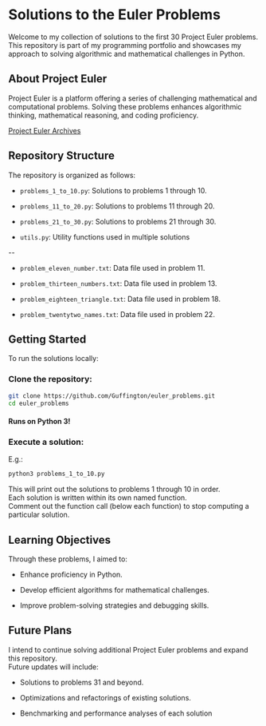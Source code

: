 # Solutions to the Euler Problems

Welcome to my collection of solutions to the first 30 Project Euler problems. This repository is part of my programming portfolio and showcases my approach to solving algorithmic and mathematical challenges in Python.

## About Project Euler

Project Euler is a platform offering a series of challenging mathematical and computational problems. Solving these problems enhances algorithmic thinking, mathematical reasoning, and coding proficiency.

[Project Euler Archives](https://projecteuler.net/archives)

## Repository Structure

The repository is organized as follows:

- `problems_1_to_10.py`: Solutions to problems 1 through 10.

- `problems_11_to_20.py`: Solutions to problems 11 through 20.

- `problems_21_to_30.py`: Solutions to problems 21 through 30.

- `utils.py`: Utility functions used in multiple solutions

--

- `problem_eleven_number.txt`: Data file used in problem 11.

- `problem_thirteen_numbers.txt`: Data file used in problem 13.

- `problem_eighteen_triangle.txt`: Data file used in problem 18.

- `problem_twentytwo_names.txt`: Data file used in problem 22.

## Getting Started

To run the solutions locally:

### Clone the repository:

```bash
git clone https://github.com/Guffington/euler_problems.git
cd euler_problems
```

#### Runs on Python 3!

### Execute a solution:

E.g.:

```bash
python3 problems_1_to_10.py
```

This will print out the solutions to problems 1 through 10 in order.  
Each solution is written within its own named function.  
Comment out the function call (below each function) to stop computing a particular solution.

## Learning Objectives

Through these problems, I aimed to:

- Enhance proficiency in Python.

- Develop efficient algorithms for mathematical challenges.

- Improve problem-solving strategies and debugging skills.

## Future Plans

I intend to continue solving additional Project Euler problems and expand this repository.  
Future updates will include:

- Solutions to problems 31 and beyond.

- Optimizations and refactorings of existing solutions.

- Benchmarking and performance analyses of each solution
